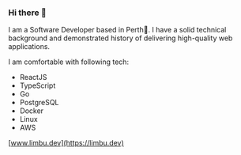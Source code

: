 ### Hi there 👋

I am a Software Developer based in Perth📍. I have a solid technical background and demonstrated history of delivering high-quality web applications.

I am comfortable with following tech: 
- ReactJS
- TypeScript
- Go
- PostgreSQL
- Docker
- Linux
- AWS

[www.limbu.dev](https://limbu.dev) 
